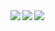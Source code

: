 <img align="left" src="https://github-readme-stats-jwattik.vercel.app/api?username=jwattik&show_icons=true&hide_border=true&theme=dark&include_all_commits=true&range=is_up_to_date" />

<img align="left" src="https://github-readme-stats-jwattik.vercel.app/apiapi/top-langs/?username=jwattik&show_icons=true&hide_border=true&theme=dark&langs_count=8&layout=compact" />

<img align="left" src="https://github-readme-stats-jwattik.vercel.app/api/wakatime?username=jwattik&theme=dark&hide_border=true">

<!--
**jwattik/jwattik** is a ✨ _special_ ✨ repository because its `README.md` (this file) appears on your GitHub profile.

Here are some ideas to get you started:

- 🔭 I’m currently working on ...
- 🌱 I’m currently learning ...
- 👯 I’m looking to collaborate on ...
- 🤔 I’m looking for help with ...
- 💬 Ask me about ...
- 📫 How to reach me: ...
- 😄 Pronouns: ...
- ⚡ Fun fact: ...
-->
